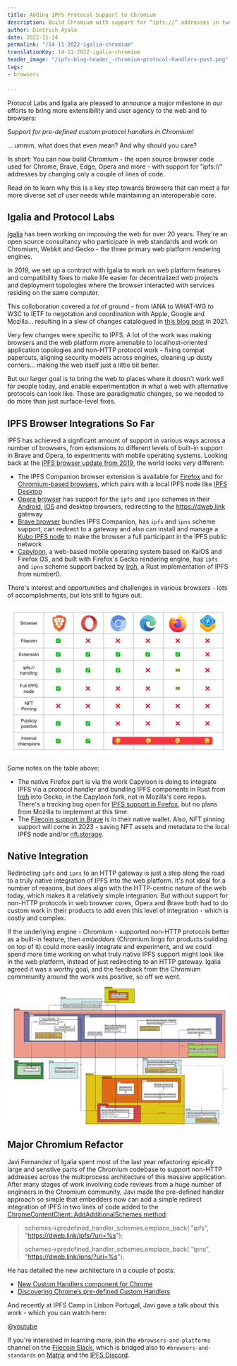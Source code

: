 ```yaml
---
title: Adding IPFS Protocol Support to Chromium
description: Build Chromium with support for “ipfs://” addresses in two lines of code.
author: Dietrich Ayala
date: 2022-11-14
permalink: "/14-11-2022-igalia-chromium"
translationKey: 14-11-2022-igalia-chromium
header_image: "/ipfs-blog-header_-chromium-protocol-handlers-post.png"
tags:
- browsers

---
```

Protocol Labs and Igalia are pleased to announce a major milestone in our efforts to bring more extensibility and user agency to the web and to browsers:

*Support for pre-defined custom protocol handlers in Chromium!*

... ummm, what does that even mean? And why should you care?

In short: You can now build Chromium - the open source browser code used for Chrome, Brave, Edge, Opera and more - with support for "ipfs://" addresses by changing only a couple of lines of code.

Read on to learn why this is a key step towards browsers that can meet a far more diverse set of user needs while maintaining an interoperable core.

## Igalia and Protocol Labs

[Igalia](https://www.igalia.com/) has been working on improving the web for over 20 years. They're an open source consultancy who participate in web standards and work on Chromium, Webkit and Gecko - the three primary web platform rendering engines.

In 2019, we set up a contract with Igalia to work on web platform features and compatibility fixes to make life easier for decentralized web projects and deployment topologies where the browser interacted with services residing on the same computer.

This colloboration covered a *lot* of ground - from IANA to WHAT-WG to W3C to IETF to negotation and coordination with Apple, Google and Mozilla... resulting in a slew of changes catalogued in [this blog post](https://blog.ipfs.tech/2021-01-15-ipfs-and-igalia-collaborate-on-dweb-in-browsers/) in 2021.

Very few changes were specific to IPFS. A lot of the work was making browsers and the web platform more amenable to localhost-oriented application topologies and non-HTTP protocol work - fixing compat papercuts, aligning security models across engines, cleaning up dusty corners... making the web itself just a little bit better.

But our larger goal is to bring the web to places where it doesn't work well for people today, and enable experimentation in what a web with alternative protocols can look like. These are paradigmatic changes, so we needed to do more than just surface-level fixes.

## IPFS Browser Integrations So Far

IPFS has achieved a signficant amount of support in various ways across a number of browsers, from extensions to different levels of built-in support in Brave and Opera, to experiments with mobile operating systems. Looking back at the [IPFS browser update from 2019](https://blog.ipfs.tech/2019-10-08-ipfs-browsers-update/), the world looks *very* different:

* The IPFS Companion browser extension is available for [Firefox](https://addons.mozilla.org/en-US/firefox/addon/ipfs-companion/) and for [Chromium-based browsers](https://chrome.google.com/webstore/detail/ipfs-companion/nibjojkomfdiaoajekhjakgkdhaomnch), which pairs with a local IPFS node like [IPFS Desktop](https://docs.ipfs.tech/install/ipfs-desktop/)
* [Opera browser](https://www.opera.com/) has support for the `ipfs` and `ipns` schemes in their [Android](https://blog.ipfs.tech/2020-03-30-ipfs-in-opera-for-android/), [iOS](https://blog.ipfs.tech/2021-02-08-opera-ios-and-ipfs/) and desktop browsers, redirecting to the https://dweb.link gateway
* [Brave browser](https://brave.com/) bundles IPFS Companion, has `ipfs` and `ipns` scheme support, can redirect to a gateway and also can install and manage a [Kubo IPFS node](https://github.com/ipfs/kubo) to make the browser a full participant in the IPFS public network
* [Capyloon](https://capyloon.org/), a web-based mobile operating system based on KaiOS and Firefox OS, and built with Firefox's Gecko rendering engine, has `ipfs` and `ipns` scheme support backed by [Iroh](https://github.com/n0-computer/iroh), a Rust implementation of IPFS from number0.

There's interest and opportunities and challenges in various browsers - lots of accomplishments, but lots still to figure out.

![Table of browsers and levels of IPFS support](../assets/browsers-2022-table.png)

Some notes on the table above:
* The native Firefox part is via the work Capyloon is doing to integrate IPFS via a protocol handler and bundling IPFS components in Rust from [Iroh](https://github.com/n0-computer/iroh) into Gecko, in the Capyloon fork, not in Mozilla's core repos. There's a tracking bug open for [IPFS support in Firefox](https://bugzilla.mozilla.org/show_bug.cgi?id=1354807), but no plans from Mozilla to implement at this time.
* The [Filecoin support in Brave](https://filecoin.io/blog/posts/brave-browser-adds-filecoin-to-wallet/) is in their native wallet. Also, NFT pinning support will come in 2023 - saving NFT assets and metadata to the local IPFS node and/or [nft.storage](https://nft.storage).

## Native Integration

Redirecting `ipfs` and `ipns` to an HTTP gateway is just a step along the road to a truly native integration of IPFS into the web platform. It's not ideal for a number of reasons, but does align with the HTTP-centric nature of the web today, which makes it a relatively simple integration. But without support for non-HTTP protocols in web browser cores, Opera and Brave both had to do custom work in their products to add even this level of integration - which is costly and complex.

If the underlying engine - Chromium - supported non-HTTP protocols better as a built-in feature, then *embedders* (Chromium lingo for products building on top of it) could more easily integrate and experiment, and we could spend more time working on what truly native IPFS support might look like in the web platform, instead of just redirecting to an HTTP gateway. Igalia agreed it was a worthy goal, and the feedback from the Chromium commmunity around the work was positive, so off we went.

![A flow diagram of the refactored flow for addresses across process boundaries.](../assets/chromium-handler-diagram.png)

## Major Chromium Refactor

Javi Fernandez of Igalia spent most of the last year refactoring epically large and senstive parts of the Chromium codebase to support non-HTTP addresses across the multiprocess architecture of this massive application. After many stages of work involving code reviews from a huge number of engineers in the Chromium community, Javi made the pre-defined handler approach so simple that embedders now can add a simple redirect integration of IPFS in two lines of code added to the [ChromeContentClient::AddAdditionalSchemes method](https://source.chromium.org/search?q=AddAdditionalSchemes&sq=&ss=chromium):

> schemes->predefined_handler_schemes.emplace_back(
>      "ipfs", "https://dweb.link/ipfs/?uri=%s");
>
>  schemes->predefined_handler_schemes.emplace_back(
>      "ipns", "https://dweb.link/ipns/?uri=%s");


He has detailed the new architecture in a couple of posts:

- [New Custom Handlers component for Chrome](https://blogs.igalia.com/jfernandez/2022/08/10/new-custom-handlers-component-for-chrome/)
- [Discovering Chrome’s pre-defined
Custom Handlers](https://blogs.igalia.com/jfernandez/2022/11/14/discovering-chromes-pre-defined-custom-handlers/)

And recently at IPFS Camp in Lisbon Portugal, Javi gave a talk about this work - which you can watch here:

@[youtube](WLCJ9ol8Fgk)

If you're interested in learning more, join the `#browsers-and-platforms` channel on the [Filecoin Slack](https://filecoin.io/slack/), which is bridged also to `#browsers-and-standards` on [Matrix](https://matrix.to/#/%23browsers-and-standards:ipfs.io) and the [IPFS Discord](https://discord.gg/vZTcrFePpt).

